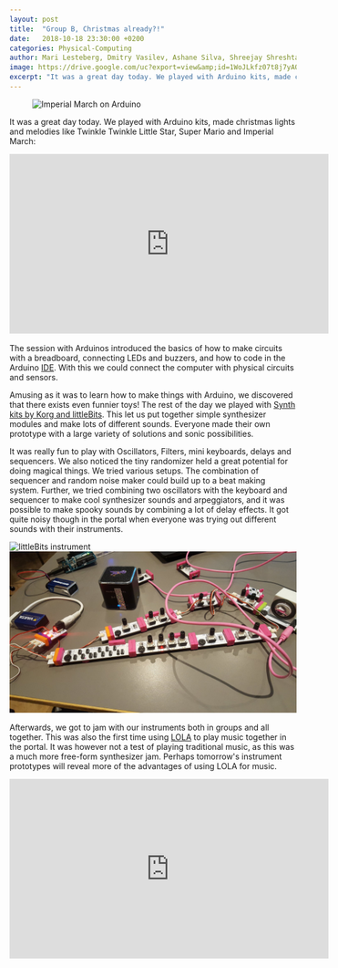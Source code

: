 ```yaml
---
layout: post
title:  "Group B, Christmas already?!"
date:   2018-10-18 23:30:00 +0200
categories: Physical-Computing
author: Mari Lesteberg, Dmitry Vasilev, Ashane Silva, Shreejay Shreshta & Eigil Aandahl
image: https://drive.google.com/uc?export=view&amp;id=1WoJLkfz07t8j7yAQmgQ0M_VkYIboAoAq
excerpt: "It was a great day today. We played with Arduino kits, made christmas lights and melodies like Twinkle Twinkle Little Star, Super Mario and Imperial March"
---
```

<figure>
<img src="https://drive.google.com/uc?export=view&amp;id=1WoJLkfz07t8j7yAQmgQ0M_VkYIboAoAq" alt="Imperial March on Arduino">
</figure>

It was a great day today. We played with Arduino kits, made christmas lights and melodies like Twinkle Twinkle Little Star, Super Mario and Imperial March:

<iframe width="560" height="315" src="https://www.youtube.com/embed/PqXch8Bn2Ek" frameborder="0" allow="autoplay; encrypted-media" allowfullscreen></iframe>

The session with Arduinos introduced the basics of how to make circuits with a breadboard, connecting LEDs and buzzers, and how to code in the Arduino [IDE](https://en.wikipedia.org/wiki/Integrated_development_environment). With this we could connect the computer with physical circuits and sensors.

Amusing as it was to learn how to make things with Arduino, we discovered that there exists even funnier toys! The rest of the day we played with [Synth kits by Korg and littleBits](https://shop.littlebits.com/products/synth-kit).
This let us put together simple synthesizer modules and make lots of different sounds. Everyone made their own prototype with a large variety of solutions and sonic possibilities.

It was really fun to play with Oscillators, Filters, mini keyboards, delays and sequencers. We also noticed the tiny randomizer held a great potential for doing magical things. We tried various setups. The combination of sequencer and random noise maker could build up to a beat making system. Further, we tried combining two oscillators with the keyboard and sequencer to make cool synthesizer sounds and arpeggiators, and it was possible to make spooky sounds by combining a lot of delay effects.  It got quite noisy though in the portal when everyone was trying out different sounds with their instruments.


<img src="/assets/image/2018_10_18_stefanof_Little bits.jpg" alt="littleBits instrument">

<br>


<img src="/assets/image/2018_10_18_stefanof_Littlebits.jpg" alt="littleBits">


Afterwards, we got to jam with our instruments both in groups and all together. This was also the first time using [LOLA](https://lola.conts.it/) to play music together in the portal. It was however not a test of playing traditional music, as this was a much more free-form synthesizer jam. Perhaps tomorrow's instrument prototypes will reveal more of the advantages of using LOLA for music.

<iframe width="560" height="315" src="https://www.youtube.com/embed/BKQh6wi6ABY" frameborder="0" allow="autoplay; encrypted-media" allowfullscreen></iframe>
